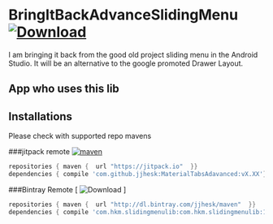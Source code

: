# BringItBackAdvanceSlidingMenu [ ![Download](https://api.bintray.com/packages/jjhesk/maven/slidingmenulib/images/download.svg) ](https://bintray.com/jjhesk/maven/slidingmenulib/_latestVersion)
I am bringing it back from the good old project sliding menu in the Android Studio. It will be an alternative to the google promoted Drawer Layout.

## App who uses this lib



## Installations
Please check with supported repo mavens

###jitpack remote
[![maven](https://img.shields.io/github/tag/jjhesk/MaterialTabsAdavanced.svg?label=maven)](https://jitpack.io/#jjhesk/MaterialTabsAdavanced/)
```gradle
repositories { maven {  url "https://jitpack.io"  }}
dependencies { compile 'com.github.jjhesk:MaterialTabsAdavanced:vX.XX'}
```

###Bintray Remote 
[ ![Download](https://api.bintray.com/packages/jjhesk/maven/slidingmenulib/images/download.svg) ]
```gradle
repositories { maven {  url "http://dl.bintray.com/jjhesk/maven"  }}
dependencies { compile 'com.hkm.slidingmenulib:com.hkm.slidingmenulib:1.5.2@aar'}
```
